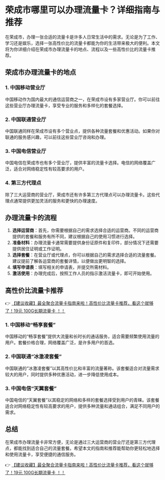 # 荣成市哪里可以办理流量卡？详细指南与推荐

在荣成市，办理一张合适的流量卡是许多人日常生活中的需求。无论是为了工作、学习还是娱乐，选择一张高性价比的流量卡都能为你的生活带来极大的便利。本文将为你详细介绍在荣成市办理流量卡的地点、流程以及一些高性价比的流量卡推荐。

## 荣成市办理流量卡的地点

### 1. 中国移动营业厅
中国移动作为国内最大的通信运营商之一，在荣成市设有多家营业厅。你可以前往这些营业厅办理流量卡，享受专业的服务和多样化的套餐选择。

### 2. 中国联通营业厅
中国联通同样在荣成市设有多个营业点，提供各种流量套餐和优惠活动。如果你对联通的服务感兴趣，可以前往这些营业厅咨询和办理。

### 3. 中国电信营业厅
中国电信在荣成市也有多个营业厅，提供丰富的流量卡选择。电信的网络覆盖广泛，适合对网络稳定性有较高要求的用户。

### 4. 第三方代理点
除了三大运营商的营业厅，荣成市还有许多第三方代理点可以办理流量卡。这些代理点通常提供更加灵活的服务和更快的办理速度。

## 办理流量卡的流程

1. **选择运营商**：首先，你需要根据自己的需求选择合适的运营商。不同的运营商提供的套餐和服务有所不同，建议根据自己的使用习惯进行选择。
2. **准备材料**：办理流量卡通常需要提供身份证原件和复印件，部分情况下还需要提供居住证明或工作证明。
3. **选择套餐**：在营业厅或代理点，你可以根据自己的需求选择合适的流量套餐。建议提前了解各运营商的套餐详情，以便做出更明智的选择。
4. **填写申请表**：填写相关的申请表，并提交所需材料。
5. **激活使用**：办理完成后，按照工作人员的指示激活流量卡，即可开始使用。

## 高性价比流量卡推荐

👉 [【建议收藏】最全聚合流量卡指南来啦！高性价比流量卡推荐，看这个就够了！19元 100G长期流量卡 ！！](https://bit.ly/Liuliangka)

### 1. 中国移动“畅享套餐”
中国移动的“畅享套餐”提供大流量和长时长的通话服务，适合需要频繁使用流量的用户。套餐价格合理，网络覆盖广泛，是许多用户的首选。

### 2. 中国联通“冰激凌套餐”
中国联通的“冰激凌套餐”以其高性价比和丰富的流量著称。该套餐适合对流量需求较大的用户，同时提供多种优惠活动，进一步降低使用成本。

### 3. 中国电信“天翼套餐”
中国电信的“天翼套餐”以其稳定的网络和多样的套餐选择受到用户的青睐。该套餐适合对网络稳定性有较高要求的用户，提供多种流量和通话组合，满足不同用户的需求。

## 总结

在荣成市办理流量卡非常方便，无论是通过三大运营商的营业厅还是第三方代理点，都能找到适合自己的流量套餐。希望本文的指南和推荐能帮助你更轻松地选择和使用流量卡，享受便捷的通信服务。

👉 [【建议收藏】最全聚合流量卡指南来啦！高性价比流量卡推荐，看这个就够了！19元 100G长期流量卡 ！！](https://bit.ly/Liuliangka)